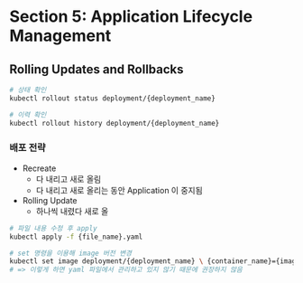 # Section 5: Application Lifecycle Management

## Rolling Updates and Rollbacks

```bash
# 상태 확인
kubectl rollout status deployment/{deployment_name}

# 이력 확인
kubectl rollout history deployment/{deployment_name}
```

### 배포 전략
- Recreate
  - 다 내리고 새로 올림
  - 다 내리고 새로 올리는 동안 Application 이 중지됨
- Rolling Update
  - 하나씩 내렸다 새로 올

```bash
# 파일 내용 수정 후 apply
kubectl apply -f {file_name}.yaml

# set 명령을 이용해 image 버전 변경
kubectl set image deployment/{deployment_name} \ {container_name}={image_name}:{version}
# => 이렇게 하면 yaml 파일에서 관리하고 있지 않기 때문에 권장하지 않음
```

